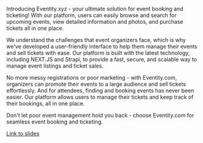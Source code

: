 Introducing Eventity.xyz - your ultimate solution for event booking and ticketing! With our platform, users can easily browse and search for upcoming events, view detailed information and photos, and purchase tickets all in one place.

We understand the challenges that event organizers face, which is why we've developed a user-friendly interface to help them manage their events and sell tickets with ease. Our platform is built with the latest technology, including NEXT.JS and Strapi, to provide a fast, secure, and scalable way to manage event listings and ticket sales.

No more messy registrations or poor marketing - with Eventity.com, organizers can promote their events to a large audience and sell tickets effortlessly. And for attendees, finding and booking events has never been easier. Our platform allows users to manage their tickets and keep track of their bookings, all in one place.

Don't let poor event management hold you back - choose Eventity.com for seamless event booking and ticketing.

[Link to slides](https://docs.google.com/presentation/d/18W-AsX29Il5z3GMGyet1Mj2YocovTPPcdQoPwKDMoyg/edit#slide=id.g71fdc4dfea_0_210)
